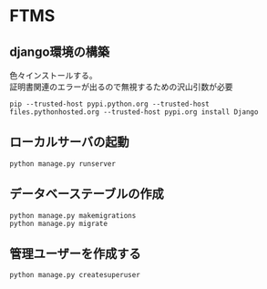 # FTMS
## django環境の構築
色々インストールする。  
証明書関連のエラーが出るので無視するための沢山引数が必要
```
pip --trusted-host pypi.python.org --trusted-host files.pythonhosted.org --trusted-host pypi.org install Django
```

## ローカルサーバの起動
```
python manage.py runserver
```
## データベーステーブルの作成
```
python manage.py makemigrations
python manage.py migrate
```
## 管理ユーザーを作成する
```
python manage.py createsuperuser
```
